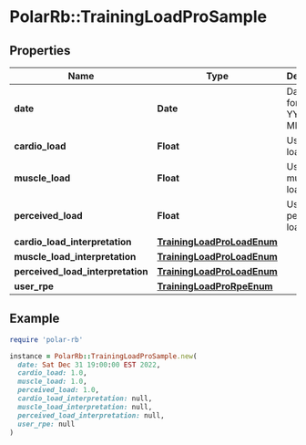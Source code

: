 # PolarRb::TrainingLoadProSample

## Properties

| Name | Type | Description | Notes |
| ---- | ---- | ----------- | ----- |
| **date** | **Date** | Date in format YYYY-MM-DD. | [optional] |
| **cardio_load** | **Float** | User cardio load value. | [optional] |
| **muscle_load** | **Float** | User muscle load value. | [optional] |
| **perceived_load** | **Float** | User perceived load value. | [optional] |
| **cardio_load_interpretation** | [**TrainingLoadProLoadEnum**](TrainingLoadProLoadEnum.md) |  | [optional] |
| **muscle_load_interpretation** | [**TrainingLoadProLoadEnum**](TrainingLoadProLoadEnum.md) |  | [optional] |
| **perceived_load_interpretation** | [**TrainingLoadProLoadEnum**](TrainingLoadProLoadEnum.md) |  | [optional] |
| **user_rpe** | [**TrainingLoadProRpeEnum**](TrainingLoadProRpeEnum.md) |  | [optional] |

## Example

```ruby
require 'polar-rb'

instance = PolarRb::TrainingLoadProSample.new(
  date: Sat Dec 31 19:00:00 EST 2022,
  cardio_load: 1.0,
  muscle_load: 1.0,
  perceived_load: 1.0,
  cardio_load_interpretation: null,
  muscle_load_interpretation: null,
  perceived_load_interpretation: null,
  user_rpe: null
)
```


